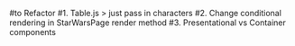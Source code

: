 #to Refactor 
#1. Table.js > just pass in characters
#2. Change conditional rendering in StarWarsPage render method
#3. Presentational vs Container components